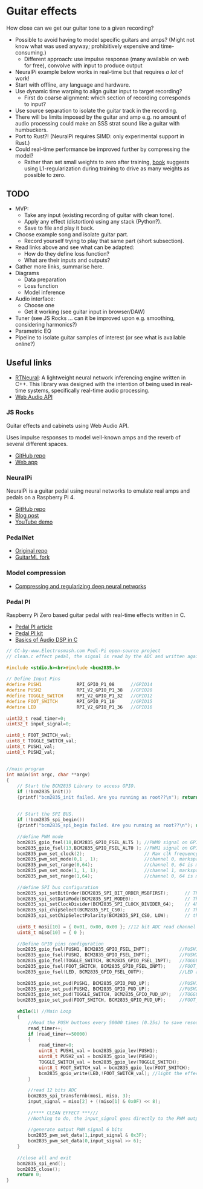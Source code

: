 # Guitar effects

How close can we get our guitar tone to a given recording?

* Possible to avoid having to model specific guitars and amps? (Might not know what was used anyway; prohibitively expensive and time-consuming.)
    * Different approach: use impulse response (many available on web for free), convolve with input to produce output
* NeuralPi example below works in real-time but that requires _a lot_ of work!
* Start with offline, any language and hardware.
* Use dynamic time warping to align guitar input to target recording?
    * First do coarse alignment: which section of recording corresponds to input?
* Use source separation to isolate the guitar track in the recording.
* There will be limits imposed by the guitar and amp e.g. no amount of audio processing could make an SSS strat sound like a guitar with humbuckers.
* Port to Rust?! (NeuralPi requires SIMD: only experimental support in Rust.)
* Could real-time performance be improved further by compressing the model?
    * Rather than set small weights to zero after training, [book](https://www.oreilly.com/library/view/hands-on-machine-learning/9781492032632/) suggests using L1-regularization during training to drive as many weights as possible to zero.


## TODO

* MVP:
    * Take any input (existing recording of guitar with clean tone).
    * Apply any effect (distortion) using any stack (Python?).
    * Save to file and play it back.
* Choose example song and isolate guitar part.
    * Record yourself trying to play that same part (short subsection).
* Read links above and see what can be adapted:
    * How do they define loss function?
    * What are their inputs and outputs?
* Gather more links, summarise here.
* Diagrams
    * Data preparation
    * Loss function
    * Model inference
* Audio interface:
    * Choose one
    * Get it working (see guitar input in browser/DAW)
* Tuner (see JS Rocks ... can it be improved upon e.g. smoothing, considering harmonics?)
* Parametric EQ
* Pipeline to isolate guitar samples of interest (or see what is available online?)

## Useful links

* [RTNeural](https://github.com/jatinchowdhury18/RTNeural): A lightweight neural network inferencing engine written in C++. This library was designed with the intention of being used in real-time systems, specifically real-time audio processing.
* [Web Audio API](https://developer.mozilla.org/en-US/docs/Web/API/Web_Audio_API)

### JS Rocks

Guitar effects and cabinets using Web Audio API.

Uses impulse responses to model well-known amps and the reverb of several different spaces.

* [GitHub repo](https://github.com/vitaliy-bobrov/js-rocks)
* [Web app](https://js-rocks.web.app/stage)

### NeuralPi

NeuralPi is a guitar pedal using neural networks to emulate real amps and pedals on a Raspberry Pi 4.

* [GitHub repo](https://github.com/GuitarML/NeuralPi)
* [Blog post](https://towardsdatascience.com/neural-networks-for-real-time-audio-raspberry-pi-guitar-pedal-bded4b6b7f31)
* [YouTube demo](https://www.youtube.com/watch?v=_3zFD6h6Wrc)

### PedalNet

* [Original repo](https://github.com/teddykoker/pedalnet)
* [GuitarML fork](https://github.com/GuitarML/PedalNetRT)

### Model compression

* [Compressing and regularizing deep neural networks](https://www.oreilly.com/content/compressing-and-regularizing-deep-neural-networks/)

### Pedal PI

Raspberry Pi Zero based guitar pedal with real-time effects written in C.

* [Pedal PI article](https://www.electrosmash.com/pedal-pi)
* [Pedal PI kit](https://www.electrosmash.com/shop/product/pedal-pi-kit/)
* [Basics of Audio DSP in C](https://www.electrosmash.com/forum/pedal-pi/207-basics-of-audio-dsp-in-c-for-rapsberry-pi-zero?lang=en)

```C
// CC-by-www.Electrosmash.com Pedl-Pi open-source project
// clean.c effect pedal, the signal is read by the ADC and written again using 2 PWM signals. 
  
#include <stdio.h><br>#include <bcm2835.h> 
 
// Define Input Pins
#define PUSH1             RPI_GPIO_P1_08      //GPIO14
#define PUSH2             RPI_V2_GPIO_P1_38   //GPIO20 
#define TOGGLE_SWITCH     RPI_V2_GPIO_P1_32   //GPIO12
#define FOOT_SWITCH       RPI_GPIO_P1_10      //GPIO15
#define LED               RPI_V2_GPIO_P1_36   //GPIO16
 
uint32_t read_timer=0;
uint32_t input_signal=0;
  
uint8_t FOOT_SWITCH_val;
uint8_t TOGGLE_SWITCH_val;
uint8_t PUSH1_val;
uint8_t PUSH2_val;
  
 
//main program 
int main(int argc, char **argv)
{
    // Start the BCM2835 Library to access GPIO.
    if (!bcm2835_init())
    {printf("bcm2835_init failed. Are you running as root??\n"); return 1;}
 
 
    // Start the SPI BUS.
    if (!bcm2835_spi_begin())
    {printf("bcm2835_spi_begin failed. Are you running as root??\n"); return 1;}
  
    //define PWM mode   
    bcm2835_gpio_fsel(18,BCM2835_GPIO_FSEL_ALT5 ); //PWM0 signal on GPIO18    
    bcm2835_gpio_fsel(13,BCM2835_GPIO_FSEL_ALT0 ); //PWM1 signal on GPIO13    
    bcm2835_pwm_set_clock(2);                      // Max clk frequency (19.2MHz/2 = 9.6MHz)
    bcm2835_pwm_set_mode(0,1 , 1);                 //channel 0, markspace mode, PWM enabled. 
    bcm2835_pwm_set_range(0,64);                   //channel 0, 64 is max range (6bits): 9.6MHz/64=150KHz PWM freq.
    bcm2835_pwm_set_mode(1, 1, 1);                 //channel 1, markspace mode, PWM enabled.
    bcm2835_pwm_set_range(1,64);                   //channel 0, 64 is max range (6bits): 9.6MHz/64=150KHz PWM freq.
  
    //define SPI bus configuration
    bcm2835_spi_setBitOrder(BCM2835_SPI_BIT_ORDER_MSBFIRST);      // The default
    bcm2835_spi_setDataMode(BCM2835_SPI_MODE0);                   // The default
    bcm2835_spi_setClockDivider(BCM2835_SPI_CLOCK_DIVIDER_64);    // 4MHz clock with _64 
    bcm2835_spi_chipSelect(BCM2835_SPI_CS0);                      // The default
    bcm2835_spi_setChipSelectPolarity(BCM2835_SPI_CS0, LOW);      // the default
  
    uint8_t mosi[10] = { 0x01, 0x00, 0x00 }; //12 bit ADC read channel 0. 
    uint8_t miso[10] = { 0 };
  
    //Define GPIO pins configuration
    bcm2835_gpio_fsel(PUSH1, BCM2835_GPIO_FSEL_INPT);           //PUSH1 button as input
    bcm2835_gpio_fsel(PUSH2, BCM2835_GPIO_FSEL_INPT);           //PUSH2 button as input
    bcm2835_gpio_fsel(TOGGLE_SWITCH, BCM2835_GPIO_FSEL_INPT);   //TOGGLE_SWITCH as input
    bcm2835_gpio_fsel(FOOT_SWITCH, BCM2835_GPIO_FSEL_INPT);     //FOOT_SWITCH as input
    bcm2835_gpio_fsel(LED, BCM2835_GPIO_FSEL_OUTP);             //LED as output
  
    bcm2835_gpio_set_pud(PUSH1, BCM2835_GPIO_PUD_UP);           //PUSH1 pull-up enabled   
    bcm2835_gpio_set_pud(PUSH2, BCM2835_GPIO_PUD_UP);           //PUSH2 pull-up enabled 
    bcm2835_gpio_set_pud(TOGGLE_SWITCH, BCM2835_GPIO_PUD_UP);   //TOGGLE_SWITCH pull-up enabled 
    bcm2835_gpio_set_pud(FOOT_SWITCH, BCM2835_GPIO_PUD_UP);     //FOOT_SWITCH pull-up enabled 
  
    while(1) //Main Loop
    {
        //Read the PUSH buttons every 50000 times (0.25s) to save resources.
        read_timer++;
        if (read_timer==50000)
        {
            read_timer=0;
            uint8_t PUSH1_val = bcm2835_gpio_lev(PUSH1);
            uint8_t PUSH2_val = bcm2835_gpio_lev(PUSH2);
            TOGGLE_SWITCH_val = bcm2835_gpio_lev(TOGGLE_SWITCH);
            uint8_t FOOT_SWITCH_val = bcm2835_gpio_lev(FOOT_SWITCH);
            bcm2835_gpio_write(LED,!FOOT_SWITCH_val); //light the effect when the footswitch is activated.
        }
    
        //read 12 bits ADC
        bcm2835_spi_transfernb(mosi, miso, 3);
        input_signal = miso[2] + ((miso[1] & 0x0F) << 8); 
    
        //**** CLEAN EFFECT ***///
        //Nothing to do, the input_signal goes directly to the PWM output.
    
        //generate output PWM signal 6 bits
        bcm2835_pwm_set_data(1,input_signal & 0x3F);
        bcm2835_pwm_set_data(0,input_signal >> 6);
    }
  
    //close all and exit
    bcm2835_spi_end();
    bcm2835_close();
    return 0;
}
```
